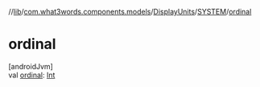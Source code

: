 //[lib](../../../../index.md)/[com.what3words.components.models](../../index.md)/[DisplayUnits](../index.md)/[SYSTEM](index.md)/[ordinal](ordinal.md)

# ordinal

[androidJvm]\
val [ordinal](ordinal.md): [Int](https://kotlinlang.org/api/latest/jvm/stdlib/kotlin/-int/index.html)
